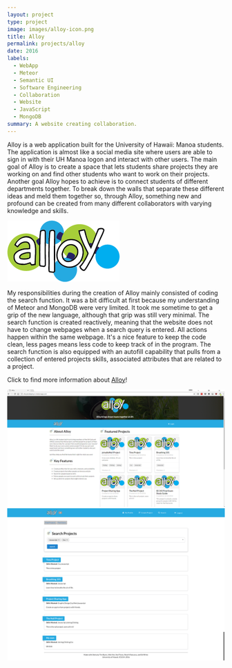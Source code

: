 ```yaml
---
layout: project
type: project
image: images/alloy-icon.png
title: Alloy
permalink: projects/alloy
date: 2016
labels:
  - WebApp
  - Meteor
  - Semantic UI
  - Software Engineering
  - Collaboration
  - Website
  - JavaScript
  - MongoDB
summary: A website creating collaboration.
---
```


Alloy is a web application built for the University of Hawaii: Manoa students.  The application is almost like a social media site where users are able to sign in with their UH Manoa logon and interact with other users.  The main goal of Alloy is to create a space that lets students share projects they are working on and find other students who want to work on their projects.  Another goal Alloy hopes to achieve is to connect students of different departments together.  To break down the walls that separate these different ideas and meld them together so, through Alloy, something new and profound can be created from many different collaborators with varying knowledge and skills.

<img class="ui large centered image" src="../images/alloy-wordmark.png">

My responsibilities during the creation of Alloy mainly consisted of coding the search function.  It was a bit difficult at first because my understanding of Meteor and MongoDB were very limited.  It took me sometime to get a grip of the new language, although that grip was still very minimal.  The search function is created reactively, meaning that the website does not have to change webpages when a search query is entered.  All actions happen within the same webpage.  It's a nice feature to keep the code clean, less pages means less code to keep track of in the program.  The search function is also equipped with an autofill capability that pulls from a collection of entered projects skills, associated attributes that are related to a project.

Click to find more information about [Alloy](https://alloyteams.github.io/)!


<img class="ui huge centered image" src="../images/logged-out-home.png">
<br>
<img class="ui huge centered image" src="../images/project-search-final.png">
